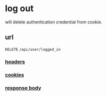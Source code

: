 # log out

will delete authentication credential from cookie.

## url

`DELETE` `/api/user/logged_in`

### [headers](../request/headers.html)

### [cookies](../request/cookies.html)

### [response body](../response.html)
